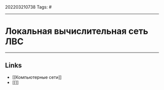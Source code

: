 202203210738
Tags: #

---

# Локальная вычислительная сеть ЛВС



---
## Links
-  [[Компьютерные сети]]
-  [[]]
